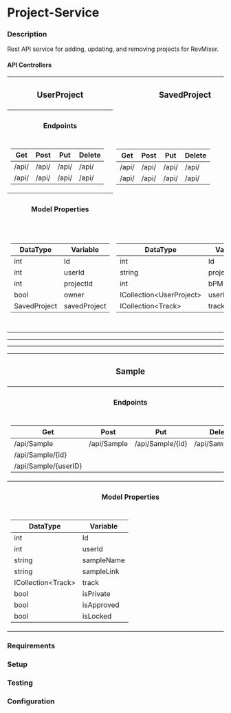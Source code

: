 # Project-Service

### Description
Rest API service for adding, updating, and removing projects for RevMixer.  

#### API Controllers
<table>
<tr><th><h3>UserProject</h3></th><th><h3>SavedProject</h3></th><th><h3>Track</h3></th><th><h3>Pattern</h3></th></tr>
<tr>
<th><h4>Endpoints</h4></th>
</tr>
<tr>
<td>

Get | Post | Put | Delete
----|----|----|----
/api/ | /api/ | /api/ | /api/
/api/ | /api/ | /api/ | /api/

</td><td>

Get | Post | Put | Delete
----|----|----|----
/api/ | /api/ | /api/ | /api/
/api/ | /api/ | /api/ | /api/

</td>
<td>

Get | Post | Put | Delete
----|----|----|----
/api/ | /api/ | /api/ | /api/
/api/ | /api/ | /api/ | /api/

</td><td>

Get | Post | Put | Delete
----|----|----|----
/api/ | /api/ | /api/ | /api/
/api/ | /api/ | /api/ | /api/

</td>
</tr> 

<tr>
<th><h4>Model Properties</h4></th>
</tr>

<td>

DataType | Variable
----|----
int|Id
int|userId
int|projectId
bool|owner
SavedProject|savedProject

</td>
<td>

DataType | Variable
----|----
int|Id
string|projectName
int|bPM
ICollection\<UserProject>|userProjects
ICollection\<Track>|tracks

</td>
<td>

DataType | Variable
----|----
int|Id
int|projectId
SavedProject|savedProject
Sample|sample
Pattern|pattern
int|sampleId
int|patternId

</td>
<td>

DataType | Variable
----|----
int|Id
string|patternData
ICollection\<Track>|tracks


</td>
</tr>
</table>
<hr />
<hr />
<table>
<tr><th><h3>Sample</h3></th><th><h3>SamplePlaylist</h3></th><th><h3>SampleSets</h3></th></tr>
<tr>
<th><h4>Endpoints</h4></th>
</tr>
<tr>
<td>

Get | Post | Put | Delete
----|----|----|----
/api/Sample | /api/Sample | /api/Sample/{id} | /api/Sample/{id}
/api/Sample/{id} | | | 
/api/Sample/{userID} | | | 

</td><td>

Get | Post | Put | Delete
----|----|----|----
/api/ | /api/ | /api/ | /api/
/api/ | /api/ | /api/ | /api/

</td>
<td>

Get | Post | Put | Delete
----|----|----|----
/api/ | /api/ | /api/ | /api/
/api/ | /api/ | /api/ | /api/

</td></tr> 

<tr>
<th><h4>Model Properties</h4></th>
</tr>

<td>

DataType | Variable
----|----
int|Id
int|userId
string|sampleName
string|sampleLink
ICollection\<Track>|track
bool|isPrivate
bool|isApproved
bool|isLocked

</td>
<td>

DataType | Variable
----|----
int|Id
int|sampleId
int|sampleSetId

</td>
<td>

DataType | Variable
----|----
int|Id
string|name

</td>
</tr>
</table>

### Requirements

### Setup

### Testing

### Configuration




